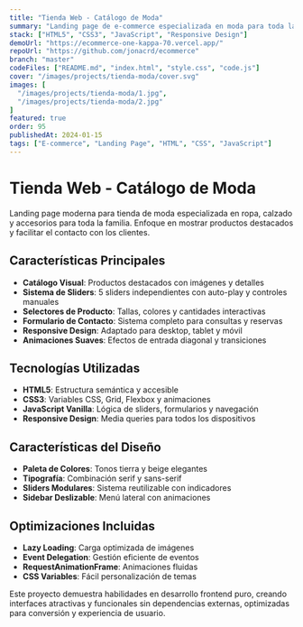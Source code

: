```yaml
---
title: "Tienda Web - Catálogo de Moda"
summary: "Landing page de e-commerce especializada en moda para toda la familia. Catálogo de productos destacados con sistema de reservas y contacto directo."
stack: ["HTML5", "CSS3", "JavaScript", "Responsive Design"]
demoUrl: "https://ecommerce-one-kappa-70.vercel.app/"
repoUrl: "https://github.com/jonacrd/ecommerce"
branch: "master"
codeFiles: ["README.md", "index.html", "style.css", "code.js"]
cover: "/images/projects/tienda-moda/cover.svg"
images: [
  "/images/projects/tienda-moda/1.jpg",
  "/images/projects/tienda-moda/2.jpg"
]
featured: true
order: 95
publishedAt: 2024-01-15
tags: ["E-commerce", "Landing Page", "HTML", "CSS", "JavaScript"]
---
```


# Tienda Web - Catálogo de Moda

Landing page moderna para tienda de moda especializada en ropa, calzado y accesorios para toda la familia. Enfoque en mostrar productos destacados y facilitar el contacto con los clientes.

## Características Principales

- **Catálogo Visual**: Productos destacados con imágenes y detalles
- **Sistema de Sliders**: 5 sliders independientes con auto-play y controles manuales
- **Selectores de Producto**: Tallas, colores y cantidades interactivas
- **Formulario de Contacto**: Sistema completo para consultas y reservas
- **Responsive Design**: Adaptado para desktop, tablet y móvil
- **Animaciones Suaves**: Efectos de entrada diagonal y transiciones

## Tecnologías Utilizadas

- **HTML5**: Estructura semántica y accesible
- **CSS3**: Variables CSS, Grid, Flexbox y animaciones
- **JavaScript Vanilla**: Lógica de sliders, formularios y navegación
- **Responsive Design**: Media queries para todos los dispositivos

## Características del Diseño

- **Paleta de Colores**: Tonos tierra y beige elegantes
- **Tipografía**: Combinación serif y sans-serif
- **Sliders Modulares**: Sistema reutilizable con indicadores
- **Sidebar Deslizable**: Menú lateral con animaciones

## Optimizaciones Incluidas

- **Lazy Loading**: Carga optimizada de imágenes
- **Event Delegation**: Gestión eficiente de eventos
- **RequestAnimationFrame**: Animaciones fluidas
- **CSS Variables**: Fácil personalización de temas

Este proyecto demuestra habilidades en desarrollo frontend puro, creando interfaces atractivas y funcionales sin dependencias externas, optimizadas para conversión y experiencia de usuario.
